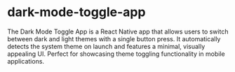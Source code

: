 # dark-mode-toggle-app
The Dark Mode Toggle App is a React Native app that allows users to switch between dark and light themes with a single button press. It automatically detects the system theme on launch and features a minimal, visually appealing UI. Perfect for showcasing theme toggling functionality in mobile applications.
